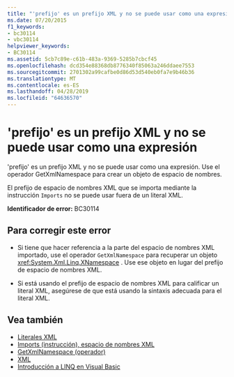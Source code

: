 ```yaml
---
title: "'prefijo' es un prefijo XML y no se puede usar como una expresión"
ms.date: 07/20/2015
f1_keywords:
- bc30114
- vbc30114
helpviewer_keywords:
- BC30114
ms.assetid: 5cb7c89e-c61b-483a-9369-5285b7cbcf45
ms.openlocfilehash: dcd354e88368db8776340f85063a246ddaee7553
ms.sourcegitcommit: 2701302a99cafbe0d86d53d540eb0fa7e9b46b36
ms.translationtype: MT
ms.contentlocale: es-ES
ms.lasthandoff: 04/28/2019
ms.locfileid: "64636570"
---
```

# <a name="prefix-is-an-xml-prefix-and-cannot-be-used-as-an-expression"></a>'prefijo' es un prefijo XML y no se puede usar como una expresión
'prefijo' es un prefijo XML y no se puede usar como una expresión. Use el operador GetXmlNamespace para crear un objeto de espacio de nombres.  
  
 El prefijo de espacio de nombres XML que se importa mediante la instrucción `Imports` no se puede usar fuera de un literal XML.  
  
 **Identificador de error:** BC30114  
  
## <a name="to-correct-this-error"></a>Para corregir este error  
  
- Si tiene que hacer referencia a la parte del espacio de nombres XML importado, use el operador `GetXmlNamespace` para recuperar un objeto <xref:System.Xml.Linq.XNamespace> . Use ese objeto en lugar del prefijo de espacio de nombres XML.  
  
- Si está usando el prefijo de espacio de nombres XML para calificar un literal XML, asegúrese de que está usando la sintaxis adecuada para el literal XML.  
  
## <a name="see-also"></a>Vea también

- [Literales XML](../../visual-basic/language-reference/xml-literals/index.md)
- [Imports (instrucción), espacio de nombres XML](../../visual-basic/language-reference/statements/imports-statement-xml-namespace.md)
- [GetXmlNamespace (operador)](../../visual-basic/language-reference/operators/getxmlnamespace-operator.md)
- [XML](../../visual-basic/programming-guide/language-features/xml/index.md)
- [Introducción a LINQ en Visual Basic](../../visual-basic/programming-guide/language-features/linq/introduction-to-linq.md)

